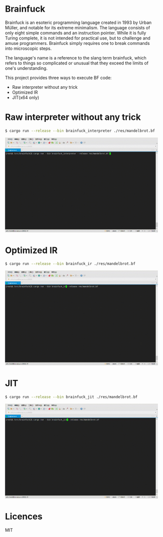 # Brainfuck

Brainfuck is an esoteric programming language created in 1993 by Urban Müller, and notable for its extreme minimalism.
The language consists of only eight simple commands and an instruction pointer. While it is fully Turing complete, it is not intended for practical use, but to challenge and amuse programmers. Brainfuck simply requires one to break commands into microscopic steps.

The language's name is a reference to the slang term brainfuck, which refers to things so complicated or unusual that they exceed the limits of one's understanding.

This project provides three ways to execute BF code:

- Raw interpreter without any trick
- Optimized IR
- JIT(x64 only)

# Raw interpreter without any trick

```sh
$ cargo run --release --bin brainfuck_interpreter ./res/mandelbrot.bf
```

![img](/res/mandelbrot_interpreter.gif)

# Optimized IR

```sh
$ cargo run --release --bin brainfuck_ir ./res/mandelbrot.bf
```

![img](/res/mandelbrot_ir.gif)

# JIT

```sh
$ cargo run --release --bin brainfuck_jit ./res/mandelbrot.bf
```

![img](/res/mandelbrot_jit.gif)

# Licences

MIT
